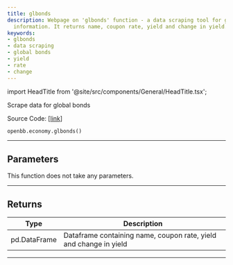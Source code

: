 ```yaml
---
title: glbonds
description: Webpage on 'glbonds' function - a data scraping tool for global bonds
  information. It returns name, coupon rate, yield and change in yield.
keywords:
- glbonds
- data scraping
- global bonds
- yield
- rate
- change
---
```


import HeadTitle from '@site/src/components/General/HeadTitle.tsx';

<HeadTitle title="economy.glbonds - Reference | OpenBB SDK Docs" />

Scrape data for global bonds

Source Code: [[link](https://github.com/OpenBB-finance/OpenBB/tree/main/openbb_terminal/economy/wsj_model.py#L204)]

```python
openbb.economy.glbonds()
```

---

## Parameters

This function does not take any parameters.

---

## Returns

| Type | Description |
| ---- | ----------- |
| pd.DataFrame | Dataframe containing name, coupon rate, yield and change in yield |
---
